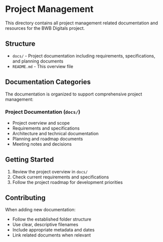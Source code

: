 # Project Management

This directory contains all project management related documentation and resources for the BWB Digitals project.

## Structure

- `docs/` - Project documentation including requirements, specifications, and planning documents
- `README.md` - This overview file

## Documentation Categories

The documentation is organized to support comprehensive project management:

### Project Documentation (`docs/`)
- Project overview and scope
- Requirements and specifications
- Architecture and technical documentation
- Planning and roadmap documents
- Meeting notes and decisions

## Getting Started

1. Review the project overview in `docs/`
2. Check current requirements and specifications
3. Follow the project roadmap for development priorities

## Contributing

When adding new documentation:
- Follow the established folder structure
- Use clear, descriptive filenames
- Include appropriate metadata and dates
- Link related documents when relevant
